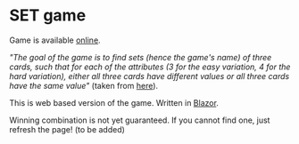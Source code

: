 # SET game

Game is available [online](https://delightful-sand-00b5a3903.azurestaticapps.net/).

*"The goal of the game is to find sets (hence the game's name) of three cards, such that for each of the attributes (3 for the easy variation, 4 for the hard variation), either all three cards have different values or all three cards have the same value"*
(taken from [here](https://brilliant.org/wiki/set-game/)).

This is web based version of the game. Written in [Blazor](https://dotnet.microsoft.com/apps/aspnet/web-apps/blazor).

Winning combination is not yet guaranteed. If you cannot find one, just refresh the page! (to be added)
